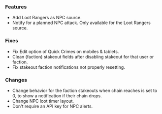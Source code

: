 ### Features
* Add Loot Rangers as NPC source.
* Notify for a planned NPC attack. Only available for the Loot Rangers source.

### Fixes
* Fix Edit option of Quick Crimes on mobiles & tablets.
* Clean (faction) stakeout fields after disabling stakeout for that user or faction.
* Fix stakeout faction notifications not properly resetting.

### Changes
* Change behavior for the faction stakeouts when chain reaches is set to 0, to show a notification if their chain drops.
* Change NPC loot timer layout.
* Don't require an API key for NPC alerts.

